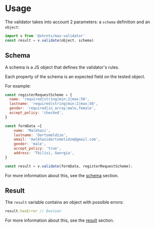 # Usage

The validator takes into account 2 parameters: a `schema` definition and an `object`:

```js
import v from '@shrnts/max-validator'
const result = v.validate(object, schema)
```

## Schema

A schema is a JS object that defines the validator's rules.

Each property of the schema is an expected field on the tested object.

For example:

```js
const registerRequestScheme = {
  name: 'required|string|min:2|max:50',
  lastname: 'required|string|min:2|max:50',
  gender: 'required|in_array:male,female',
  accept_policy: 'checked',
}
```
```js
const formData ={
    name: 'Malkhazi',
    lastname: 'Dartsmeldize',
    email: 'malkhazidartsmelidze@gmail.com',
    gender: 'male',
    accept_policy: 'true',
    address: 'Tbilisi, Georgia',
}

const result = v.validate(formData, registerRequestScheme);
```

For more information about this, see the [schema](schema.md) section.

## Result

The `result` variable contains an object with possible errors:

```js
result.hasError // Boolean
```

For more information about this, see the [result](result.md) section.
